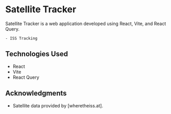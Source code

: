 # Satellite Tracker

Satellite Tracker is a web application developed using React, Vite, and React Query.

    - ISS Tracking

## Technologies Used

- React
- Vite
- React Query

## Acknowledgments

- Satellite data provided by [wheretheiss.at].